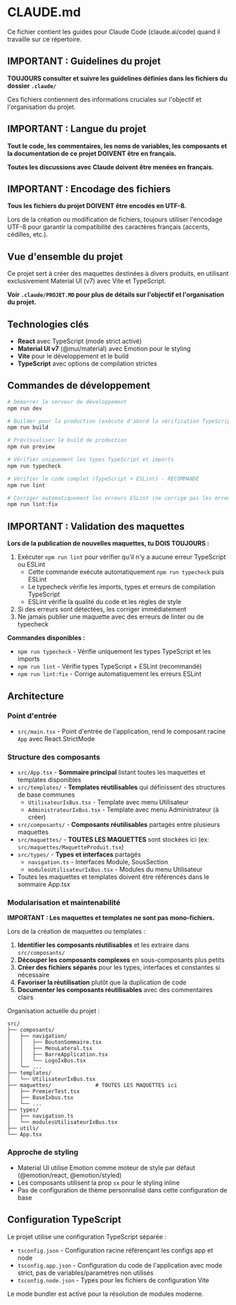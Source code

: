 # CLAUDE.md

Ce fichier contient les guides pour Claude Code (claude.ai/code) quand il travaille sur ce répertoire.

## IMPORTANT : Guidelines du projet

**TOUJOURS consulter et suivre les guidelines définies dans les fichiers du dossier `.claude/`**

Ces fichiers contiennent des informations cruciales sur l'objectif et l'organisation du projet.

## IMPORTANT : Langue du projet

**Tout le code, les commentaires, les noms de variables, les composants et la documentation de ce projet DOIVENT être en français.**

**Toutes les discussions avec Claude doivent être menées en français.**

## IMPORTANT : Encodage des fichiers

**Tous les fichiers du projet DOIVENT être encodés en UTF-8.**

Lors de la création ou modification de fichiers, toujours utiliser l'encodage UTF-8 pour garantir la compatibilité des caractères français (accents, cédilles, etc.).

## Vue d'ensemble du projet

Ce projet sert à créer des maquettes destinées à divers produits, en utilisant exclusivement Material UI (v7) avec Vite et TypeScript.

**Voir `.claude/PROJET.MD` pour plus de détails sur l'objectif et l'organisation du projet.**

## Technologies clés

- **React** avec TypeScript (mode strict activé)
- **Material UI v7** (@mui/material) avec Emotion pour le styling
- **Vite** pour le développement et le build
- **TypeScript** avec options de compilation strictes

## Commandes de développement

```bash
# Démarrer le serveur de développement
npm run dev

# Builder pour la production (exécute d'abord la vérification TypeScript)
npm run build

# Prévisualiser le build de production
npm run preview

# Vérifier uniquement les types TypeScript et imports
npm run typecheck

# Vérifier le code complet (TypeScript + ESLint) - RECOMMANDÉ
npm run lint

# Corriger automatiquement les erreurs ESLint (ne corrige pas les erreurs TypeScript)
npm run lint:fix
```

## IMPORTANT : Validation des maquettes

**Lors de la publication de nouvelles maquettes, tu DOIS TOUJOURS :**
1. Exécuter `npm run lint` pour vérifier qu'il n'y a aucune erreur TypeScript ou ESLint
   - Cette commande exécute automatiquement `npm run typecheck` puis ESLint
   - Le typecheck vérifie les imports, types et erreurs de compilation TypeScript
   - ESLint vérifie la qualité du code et les règles de style
2. Si des erreurs sont détectées, les corriger immédiatement
3. Ne jamais publier une maquette avec des erreurs de linter ou de typecheck

**Commandes disponibles :**
- `npm run typecheck` - Vérifie uniquement les types TypeScript et les imports
- `npm run lint` - Vérifie types TypeScript + ESLint (recommandé)
- `npm run lint:fix` - Corrige automatiquement les erreurs ESLint

## Architecture

### Point d'entrée
- `src/main.tsx` - Point d'entrée de l'application, rend le composant racine `App` avec React.StrictMode

### Structure des composants
- `src/App.tsx` - **Sommaire principal** listant toutes les maquettes et templates disponibles
- `src/templates/` - **Templates réutilisables** qui définissent des structures de base communes
  - `UtilisateurIxBus.tsx` - Template avec menu Utilisateur
  - `AdministrateurIxBus.tsx` - Template avec menu Administrateur (à créer)
- `src/composants/` - **Composants réutilisables** partagés entre plusieurs maquettes
- `src/maquettes/` - **TOUTES LES MAQUETTES** sont stockées ici (ex: `src/maquettes/MaquetteProduit.tsx`)
- `src/types/` - **Types et interfaces** partagés
  - `navigation.ts` - Interfaces Module, SousSection
  - `modulesUtilisateurIxBus.tsx` - Modules du menu Utilisateur
- Toutes les maquettes et templates doivent être référencés dans le sommaire App.tsx

### Modularisation et maintenabilité

**IMPORTANT : Les maquettes et templates ne sont pas mono-fichiers.**

Lors de la création de maquettes ou templates :
1. **Identifier les composants réutilisables** et les extraire dans `src/composants/`
2. **Découper les composants complexes** en sous-composants plus petits
3. **Créer des fichiers séparés** pour les types, interfaces et constantes si nécessaire
4. **Favoriser la réutilisation** plutôt que la duplication de code
5. **Documenter les composants réutilisables** avec des commentaires clairs

Organisation actuelle du projet :
```
src/
├── composants/
│   ├── navigation/
│   │   ├── BoutonSommaire.tsx
│   │   ├── MenuLateral.tsx
│   │   ├── BarreApplication.tsx
│   │   └── LogoIxBus.tsx
│   └── ...
├── templates/
│   └── UtilisateurIxBus.tsx
├── maquettes/              # TOUTES LES MAQUETTES ici
│   ├── PremierTest.tsx
│   ├── BaseIxbus.tsx
│   └── ...
├── types/
│   ├── navigation.ts
│   └── modulesUtilisateurIxBus.tsx
├── utils/
└── App.tsx
```

### Approche de styling
- Material UI utilise Emotion comme moteur de style par défaut (@emotion/react, @emotion/styled)
- Les composants utilisent la prop `sx` pour le styling inline
- Pas de configuration de thème personnalisé dans cette configuration de base

## Configuration TypeScript

Le projet utilise une configuration TypeScript séparée :
- `tsconfig.json` - Configuration racine référençant les configs app et node
- `tsconfig.app.json` - Configuration du code de l'application avec mode strict, pas de variables/paramètres non utilisés
- `tsconfig.node.json` - Types pour les fichiers de configuration Vite

Le mode bundler est activé pour la résolution de modules moderne.
